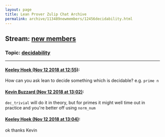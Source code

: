 ```yaml
---
layout: page
title: Lean Prover Zulip Chat Archive 
permalink: archive/113489newmembers/12456decidability.html
---
```


## Stream: [new members](index.html)
### Topic: [decidability](12456decidability.html)

---

#### [Keeley Hoek (Nov 12 2018 at 12:55)](https://leanprover.zulipchat.com/#narrow/stream/113489-new%20members/topic/decidability/near/147521031):
How can you ask lean to decide something which is decidable? e.g. `prime n`

#### [Kevin Buzzard (Nov 12 2018 at 13:02)](https://leanprover.zulipchat.com/#narrow/stream/113489-new%20members/topic/decidability/near/147521350):
`dec_trivial` will do it in theory, but for primes it might well time out in practice and you're better off using `norm_num`

#### [Keeley Hoek (Nov 12 2018 at 13:04)](https://leanprover.zulipchat.com/#narrow/stream/113489-new%20members/topic/decidability/near/147521438):
ok thanks Kevin

